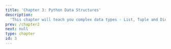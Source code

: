 ```yaml
---
title: 'Chapter 3: Python Data Structures'
description:
  'This chapter will teach you complex data types - List, Tuple and Dict'
prev: /chapter2
next: null
type: chapter
id: 3
---
```

